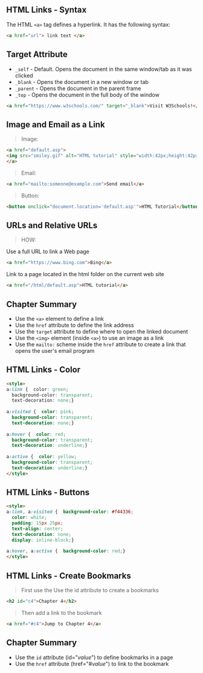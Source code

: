 
## HTML Links - Syntax

The HTML `<a>` tag defines a hyperlink. It has the following syntax:
```html 
<a href="url"> link text </a>
```

## Target Attribute

- `_self` - Default. Opens the document in the same window/tab as it was clicked
- `_blank` - Opens the document in a new window or tab
- `_parent` - Opens the document in the parent frame
- `_top` - Opens the document in the full body of the window
```html
<a href="https://www.w3schools.com/" target="_blank">Visit W3Schools!</a>
```

## Image and Email as a Link
>Image:
```html
<a href="default.asp">  
<img src="smiley.gif" alt="HTML tutorial" style="width:42px;height:42px;">  
</a>
```
>Email:
```html
<a href="mailto:someone@example.com">Send email</a>
```
>Button:
```html
<button onclick="document.location='default.asp'">HTML Tutorial</button>
```

## URLs and Relative URLs

>HOW:

Use a full URL to link a Web page
```html
<a href="https://www.bing.com">Bing</a>
```

Link to a page located in the html folder on the current web site

```html
<a href="/html/default.asp">HTML tutorial</a>
```


## Chapter Summary

- Use the `<a>` element to define a link
- Use the `href` attribute to define the link address
- Use the `target` attribute to define where to open the linked document
- Use the `<img>` element (inside `<a>`) to use an image as a link
- Use the `mailto:` scheme inside the `href` attribute to create a link that opens the user's email program

## HTML Links - Color
```html
<style>  
a:link {  color: green;  
  background-color: transparent;  
  text-decoration: none;}  
  
a:visited {  color: pink;  
  background-color: transparent;  
  text-decoration: none;}  
  
a:hover {  color: red;  
  background-color: transparent;  
  text-decoration: underline;}  
  
a:active {  color: yellow;  
  background-color: transparent;  
  text-decoration: underline;}  
</style>
```

## HTML Links - Buttons
```html
<style>  
a:link, a:visited {  background-color: #f44336;  
  color: white;  
  padding: 15px 25px;  
  text-align: center;  
  text-decoration: none;  
  display: inline-block;}  
  
a:hover, a:active {  background-color: red;}  
</style>
```


## HTML Links - Create Bookmarks

>First use the Use the id attribute to create a bookmarks 

```html
<h2 id="c4">Chapter 4</h2>
```

 > Then add a link to the bookmark
 
 
```html
<a href="#c4">Jump to Chapter 4</a>
```

## Chapter Summary

- Use the `id` attribute (id="_value_") to define bookmarks in a page
- Use the `href` attribute (href="#_value_") to link to the bookmark
